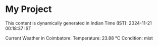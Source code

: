 # My Project

This content is dynamically generated in Indian Time (IST): 2024-11-21 00:18:37 IST


Current Weather in Coimbatore:
Temperature: 23.88 °C
Condition: mist
